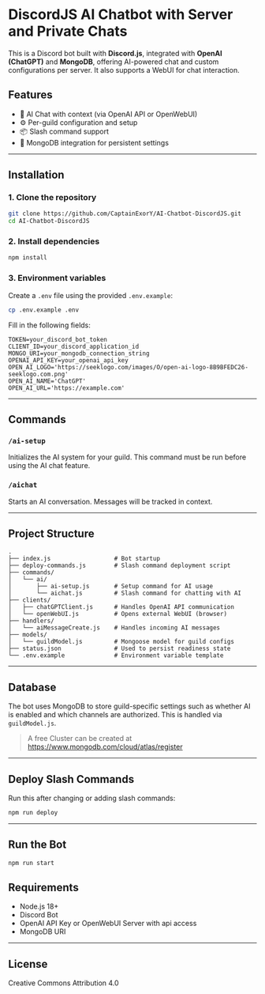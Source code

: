 
# DiscordJS AI Chatbot with Server and Private Chats

This is a Discord bot built with **Discord.js**, integrated with **OpenAI (ChatGPT)** and **MongoDB**, offering AI-powered chat and custom configurations per server. It also supports a WebUI for chat interaction.

## Features

- 🤖 AI Chat with context (via OpenAI API or OpenWebUI)
- ⚙️ Per-guild configuration and setup
- 📦 Slash command support
- 🧠 MongoDB integration for persistent settings

---

## Installation

### 1. Clone the repository

```bash
git clone https://github.com/CaptainExorY/AI-Chatbot-DiscordJS.git
cd AI-Chatbot-DiscordJS
```

### 2. Install dependencies

```bash
npm install
```

### 3. Environment variables

Create a `.env` file using the provided `.env.example`:

```bash
cp .env.example .env
```

Fill in the following fields:

```env
TOKEN=your_discord_bot_token
CLIENT_ID=your_discord_application_id
MONGO_URI=your_mongodb_connection_string
OPENAI_API_KEY=your_openai_api_key
OPEN_AI_LOGO='https://seeklogo.com/images/O/open-ai-logo-8B9BFEDC26-seeklogo.com.png'
OPEN_AI_NAME='ChatGPT'
OPEN_AI_URL='https://example.com'
```

---

## Commands

### `/ai-setup`
Initializes the AI system for your guild. This command must be run before using the AI chat feature.

### `/aichat`
Starts an AI conversation. Messages will be tracked in context.

---

## Project Structure

```
.
├── index.js                  # Bot startup
├── deploy-commands.js        # Slash command deployment script
├── commands/
│   └── ai/
│       ├── ai-setup.js       # Setup command for AI usage
│       └── aichat.js         # Slash command for chatting with AI
├── clients/
│   ├── chatGPTClient.js      # Handles OpenAI API communication
│   └── openWebUI.js          # Opens external WebUI (browser)
├── handlers/
│   └── aiMessageCreate.js    # Handles incoming AI messages
├── models/
│   └── guildModel.js         # Mongoose model for guild configs
├── status.json               # Used to persist readiness state
└── .env.example              # Environment variable template
```

---

## Database

The bot uses MongoDB to store guild-specific settings such as whether AI is enabled and which channels are authorized. This is handled via `guildModel.js`.

> A free Cluster can be created at https://www.mongodb.com/cloud/atlas/register

---

## Deploy Slash Commands

Run this after changing or adding slash commands:

```bash
npm run deploy
```

---

## Run the Bot

```bash
npm run start
```

## Requirements

- Node.js 18+
- Discord Bot
- OpenAI API Key or OpenWebUI Server with api access
- MongoDB URI

---

## License

Creative Commons Attribution 4.0